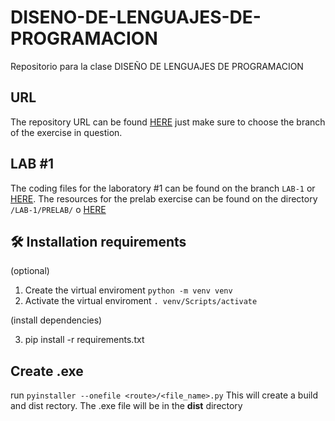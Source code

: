 # DISENO-DE-LENGUAJES-DE-PROGRAMACION
Repositorio para la clase DISEÑO DE LENGUAJES DE PROGRAMACION

## URL
The repository URL can be found [HERE](https://github.com/raulangelj/DISENO-DE-LENGUAJES-DE-PROGRAMACION) just make sure to choose the branch of the exercise in question.

## LAB #1
The coding files for the laboratory #1 can be found on the branch ```LAB-1``` or [HERE](https://github.com/raulangelj/DISENO-DE-LENGUAJES-DE-PROGRAMACION/tree/feat/LAB-1). The resources for the prelab exercise can be found on the directory ```/LAB-1/PRELAB/``` o [HERE](https://github.com/raulangelj/DISENO-DE-LENGUAJES-DE-PROGRAMACION/tree/feat/LAB-1/LAB-1/PRELAB)

## 🛠 Installation requirements

(optional)

1. Create the virtual enviroment ```python -m venv venv```
2. Activate the virtual enviroment ```. venv/Scripts/activate```

(install dependencies)

3. pip install -r requirements.txt

## Create .exe

run ```pyinstaller --onefile <route>/<file_name>.py```
This will create a build and dist rectory. The .exe file will be in the **dist** directory
